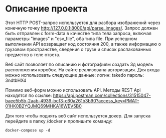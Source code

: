 # Описание проекта

Этот HTTP POST-запрос используется для разбора изображений через конечную точку http://127.0.0.1:8000/api/parse_images/. 
Запрос должен быть отправлен с form-data в качестве типа тела запроса, включая параметры "images" и "csv_file", оба типа file. 
При успешном выполнении API возвращает код состояния 200, а также информацию о грузовом пространстве, сведения о грузе и список распакованных предметов в теле ответа.

Веб сайт позволяет по описанию и фотографиям создать 3д модель расположения коробок. 
На сайте реализована авторизация. Для входа можно использовать следующие данные:
логин:  takedo
пароль: 3ndtbHXd

Помимо веб-форм можно использовать API. 
Методы REST Api находятся по ссылке: 
https://api.postman.com/collections/31515047-baee5b5b-2aab-4939-bcf3-c60a261b3b90?access_key=PMAT-01HK0B2YQJMQ69MHKA16WEV5B0

Для того чтобы поднять веб сайт используется докер. Для запуска перейдите в папку /docker и пропишите команду:

```
docker-compose up -d
```
